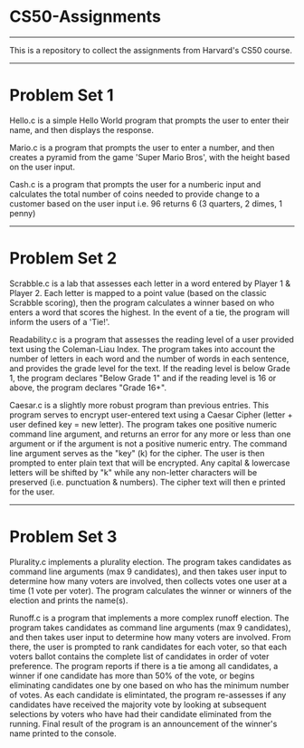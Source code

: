 # CS50-Assignments

---

This is a repository to collect the assignments from Harvard's CS50 course.

---

# Problem Set 1

Hello.c is a simple Hello World program that prompts the user to enter their name, and then displays the response.

Mario.c is a program that prompts the user to enter a number, and then creates a pyramid from the game 'Super Mario Bros', with the height based on the user input.

Cash.c is a program that prompts the user for a numberic input and calculates the total number of coins needed to provide change to a customer based on the user input i.e. 96 returns 6 (3 quarters, 2 dimes, 1 penny)


---

# Problem Set 2

Scrabble.c is a lab that assesses each letter in a word entered by Player 1 & Player 2.  Each letter is mapped to a point value (based on the classic Scrabble scoring), then the program calculates a winner based on who enters a word that scores the highest.  In the event of a tie, the program will inform the users of a 'Tie!'.

Readability.c is a program that assesses the reading level of a user provided text using the Coleman-Liau Index.  The program takes into account the number of letters in each word and the number of words in each sentence, and provides the grade level for the text.  If the reading level is below Grade 1, the program declares "Below Grade 1" and if the reading level is 16 or above, the program declares "Grade 16+".

Caesar.c is a slightly more robust program than previous entries.  This program serves to encrypt user-entered text using a Caesar Cipher (letter + user defined key = new letter).  The program takes one positive numeric command line argument, and returns an error for any more or less than one argument or if the argument is not a positive numeric entry.  The command line argument serves as the "key" (k) for the cipher.  The user is then prompted to enter plain text that will be encrypted.  Any capital & lowercase letters will be shifted by "k" while any non-letter characters will be preserved (i.e. punctuation & numbers).  The cipher text will then e printed for the user.


---

# Problem Set 3

Plurality.c implements a plurality election.  The program takes candidates as command line arguments (max 9 candidates), and then takes user input to determine how many voters are involved, then collects votes one user at a time (1 vote per voter).  The program calculates the winner or winners of the election and prints the name(s).

Runoff.c is a program that implements a more complex runoff election.  The program takes candidates as command line arguments (max 9 candidates), and then takes user input to determine how many voters are involved.  From there, the user is prompted to rank candidates for each voter, so that each voters ballot contains the complete list of candidates in order of voter preference.  The program reports if there is a tie among all candidates, a winner if one candidate has more than 50% of the vote, or begins eliminating candidates one by one based on who has the minimum number of votes.  As each candidate is elimintated, the program re-assesses if any candidates have received the majority vote by looking at subsequent selections by voters who have had their candidate eliminated from the running.  Final result of the program is an announcement of the winner's name printed to the console.
